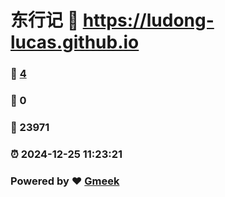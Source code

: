 # 东行记 :link: https://ludong-lucas.github.io 
### :page_facing_up: [4](https://ludong-lucas.github.io/tag.html) 
### :speech_balloon: 0 
### :hibiscus: 23971 
### :alarm_clock: 2024-12-25 11:23:21 
### Powered by :heart: [Gmeek](https://github.com/Meekdai/Gmeek)
